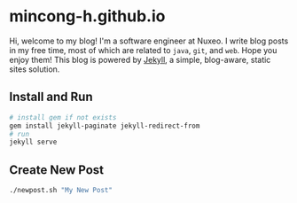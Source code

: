# mincong-h.github.io

Hi, welcome to my blog! I'm a software engineer at Nuxeo. I write blog posts in
my free time, most of which are related to `java`, `git`, and `web`. Hope you
enjoy them! This blog is powered by [Jekyll][1], a simple, blog-aware, static
sites solution.

## Install and Run

```sh
# install gem if not exists
gem install jekyll-paginate jekyll-redirect-from
# run
jekyll serve
```

## Create New Post

```sh
./newpost.sh "My New Post"
```

[1]: https://jekyllrb.com/
